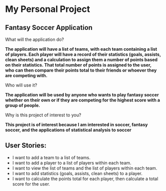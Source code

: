 # My Personal Project

## Fantasy Soccer Application  



What will the application do?

**The application will have a list of teams, with each team
containing a list of players. Each player will have a record of
their statistics (goals, assists, clean sheets)
and a calculation to assign them a number of points 
based on their statistics. That total number of points is assigned
to the user, who can then compare their points total to their friends
or whoever they are competing with.**

Who will use it?

**The application will be used by anyone who wants to play fantasy soccer
whether on their own or if they are competing for the highest score
with a group of people.**

Why is this project of interest to you?

**This project is of interest because I am interested in soccer, fantasy soccer, and
the applications of statistical analysis to soccer**



## User Stories:
- I want to add a team to a list of teams.
- I want to add a player to a list of players within each team.
- I want to view the list of teams and the list of players within each team.
- I want to add statistics (goals, assists, clean sheets) to a player.
- I want to calculate the points total for each player, then calculate a total score for the user.